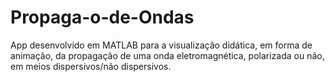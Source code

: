 # Propaga-o-de-Ondas
App desenvolvido em MATLAB para a visualização didática, em forma de animação, da propagação de uma onda eletromagnética, polarizada ou não, em meios dispersivos/não dispersivos.
